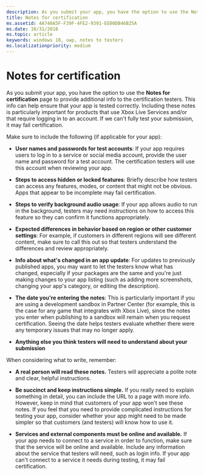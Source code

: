```yaml
---
description: As you submit your app, you have the option to use the Notes for certification page to provide additional info to the certification testers. This info can help ensure that your app is tested correctly.
title: Notes for certification
ms.assetid: 4A740A5F-F39F-4FE2-9391-EE00DB46B25A
ms.date: 10/31/2018
ms.topic: article
keywords: windows 10, uwp, notes to testers
ms.localizationpriority: medium
---
```

# Notes for certification


As you submit your app, you have the option to use the **Notes for certification** page to provide additional info to the certification testers. This info can help ensure that your app is tested correctly. Including these notes is particularly important for products that use Xbox Live Services and/or that require logging in to an account. If we can't fully test your submission, it may fail certification.

Make sure to include the following (if applicable for your app):

-   **User names and passwords for test accounts**: If your app requires users to log in to a service or social media account, provide the user name and password for a test account. The certification testers will use this account when reviewing your app.

-   **Steps to access hidden or locked features**: Briefly describe how testers can access any features, modes, or content that might not be obvious. Apps that appear to be incomplete may fail certification.

-   **Steps to verify background audio usage**: If your app allows audio to run in the background, testers may need instructions on how to access this feature so they can confirm it functions appropriately.

-  **Expected differences in behavior based on region or other customer settings**: For example, if customers in different regions will see different content, make sure to call this out so that testers understand the differences and review appropriately.

-   **Info about what's changed in an app update**: For updates to previously published apps, you may want to let the testers know what has changed, especially if your packages are the same and you're just making changes to your app listing (such as adding more screenshots, changing your app's category, or editing the description).

-   **The date you're entering the notes**: This is particularly important if you are using a development sandbox in Partner Center (for example, this is the case for any game that integrates with Xbox Live), since the notes you enter when publishing to a sandbox will remain when you request certification. Seeing the date helps testers evaluate whether there were any temporary issues that may no longer apply.

-  **Anything else you think testers will need to understand about your submission**

When considering what to write, remember:

-   **A real person will read these notes.** Testers will appreciate a polite note and clear, helpful instructions.

-   **Be succinct and keep instructions simple.** If you really need to explain something in detail, you can include the URL to a page with more info. However, keep in mind that customers of your app won't see these notes. If you feel that you need to provide complicated instructions for testing your app, consider whether your app might need to be made simpler so that customers (and testers) will know how to use it.

-   **Services and external components must be online and available.** If your app needs to connect to a service in order to function, make sure that the service will be online and available. Include any information about the service that testers will need, such as login info. If your app can't connect to a service it needs during testing, it may fail certification.

 

 




